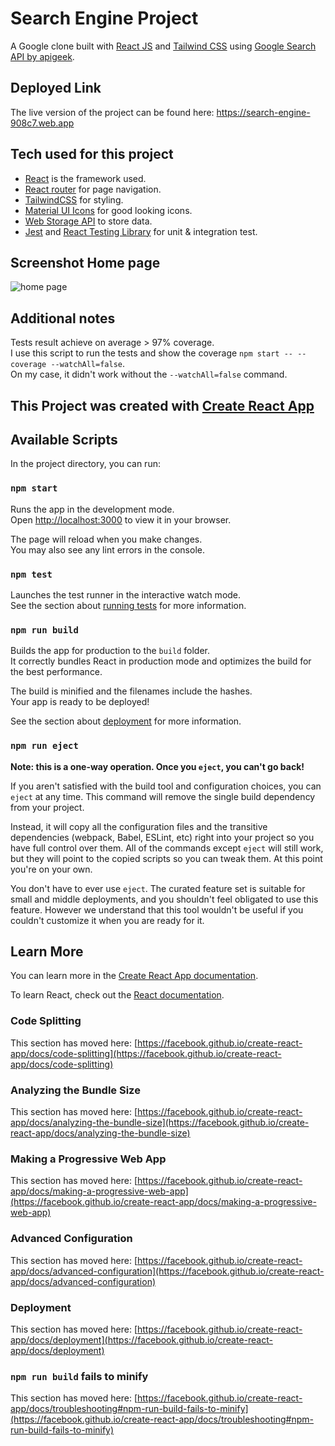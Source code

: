 # Search Engine Project

A Google clone built with [React JS](https://reactjs.org/) and [Tailwind CSS](https://tailwindcss.com/)
using [Google Search API by apigeek](https://rapidapi.com/apigeek/api/google-search3/).  

## Deployed Link

The live version of the project can be found here: https://search-engine-908c7.web.app

## Tech used for this project
- [React](https://reactjs.org/) is the framework used.
- [React router](https://reactrouter.com/) for page navigation.
- [TailwindCSS](https://tailwindcss.com/) for styling.
- [Material UI Icons](https://mui.com/material-ui/material-icons/) for good looking icons.
- [Web Storage API](https://developer.mozilla.org/en-US/docs/Web/API/Web_Storage_API) to store data.
- [Jest](https://jestjs.io/) and [React Testing Library](https://testing-library.com/docs/react-testing-library/intro) for unit & integration test.

## Screenshot Home page

![home page](https://gcdnb.pbrd.co/images/8Z5NuXJ0hc3I.png?o=1)
## Additional notes

Tests result achieve on average > 97% coverage.  
I use this script to run the tests and show the coverage `npm start -- --coverage --watchAll=false`.  
On my case, it didn't work without the ```--watchAll=false``` command.

## This Project was created with [Create React App](https://github.com/facebook/create-react-app)

## Available Scripts

In the project directory, you can run:

### `npm start`

Runs the app in the development mode.\
Open [http://localhost:3000](http://localhost:3000) to view it in your browser.

The page will reload when you make changes.\
You may also see any lint errors in the console.

### `npm test`

Launches the test runner in the interactive watch mode.\
See the section about [running tests](https://facebook.github.io/create-react-app/docs/running-tests) for more information.

### `npm run build`

Builds the app for production to the `build` folder.\
It correctly bundles React in production mode and optimizes the build for the best performance.

The build is minified and the filenames include the hashes.\
Your app is ready to be deployed!

See the section about [deployment](https://facebook.github.io/create-react-app/docs/deployment) for more information.

### `npm run eject`

**Note: this is a one-way operation. Once you `eject`, you can't go back!**

If you aren't satisfied with the build tool and configuration choices, you can `eject` at any time. This command will remove the single build dependency from your project.

Instead, it will copy all the configuration files and the transitive dependencies (webpack, Babel, ESLint, etc) right into your project so you have full control over them. All of the commands except `eject` will still work, but they will point to the copied scripts so you can tweak them. At this point you're on your own.

You don't have to ever use `eject`. The curated feature set is suitable for small and middle deployments, and you shouldn't feel obligated to use this feature. However we understand that this tool wouldn't be useful if you couldn't customize it when you are ready for it.

## Learn More

You can learn more in the [Create React App documentation](https://facebook.github.io/create-react-app/docs/getting-started).

To learn React, check out the [React documentation](https://reactjs.org/).

### Code Splitting

This section has moved here: [https://facebook.github.io/create-react-app/docs/code-splitting](https://facebook.github.io/create-react-app/docs/code-splitting)

### Analyzing the Bundle Size

This section has moved here: [https://facebook.github.io/create-react-app/docs/analyzing-the-bundle-size](https://facebook.github.io/create-react-app/docs/analyzing-the-bundle-size)

### Making a Progressive Web App

This section has moved here: [https://facebook.github.io/create-react-app/docs/making-a-progressive-web-app](https://facebook.github.io/create-react-app/docs/making-a-progressive-web-app)

### Advanced Configuration

This section has moved here: [https://facebook.github.io/create-react-app/docs/advanced-configuration](https://facebook.github.io/create-react-app/docs/advanced-configuration)

### Deployment

This section has moved here: [https://facebook.github.io/create-react-app/docs/deployment](https://facebook.github.io/create-react-app/docs/deployment)

### `npm run build` fails to minify

This section has moved here: [https://facebook.github.io/create-react-app/docs/troubleshooting#npm-run-build-fails-to-minify](https://facebook.github.io/create-react-app/docs/troubleshooting#npm-run-build-fails-to-minify)
